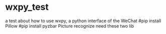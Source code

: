 # wxpy_test
a test about how to use wxpy, a python interface of the WeChat
</n>#pip install Pillow
</n>#pip install pyzbar
</n>Picture recognize need these two lib

